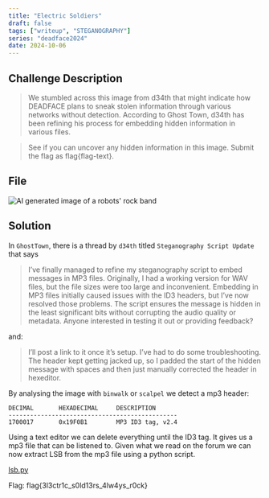 ```yaml
---
title: "Electric Soldiers"
draft: false
tags: ["writeup", "STEGANOGRAPHY"]
series: "deadface2024"
date: 2024-10-06
---
```


## Challenge Description
>We stumbled across this image from d34th that might indicate how DEADFACE plans to sneak stolen information through various networks without detection. According to Ghost Town, d34th has been refining his process for embedding hidden information in various files.

>See if you can uncover any hidden information in this image. Submit the flag as flag{flag-text}.

## File 
![AI generated image of a robots' rock band](/deadface2024/electricsoldiers.png)

## Solution
In `GhostTown`, there is a thread by `d34th` titled `Steganography Script Update` that says
>I’ve finally managed to refine my steganography script to embed messages in MP3 files. Originally, I had a working version for WAV files, but the file sizes were too large and inconvenient. Embedding in MP3 files initially caused issues with the ID3 headers, but I’ve now resolved those problems. The script ensures the message is hidden in the least significant bits without corrupting the audio quality or metadata. Anyone interested in testing it out or providing feedback?

and: 
>I’ll post a link to it once it’s setup. I’ve had to do some troubleshooting. The header kept getting jacked up, so I padded the start of the hidden message with spaces and then just manually corrected the header in hexeditor.

By analysing the image with `binwalk` or `scalpel` we detect a mp3 header:

```
DECIMAL       HEXADECIMAL     DESCRIPTION
-----------------------------------------------
1700017       0x19F0B1        MP3 ID3 tag, v2.4
```

Using a text editor we can delete everything until the ID3 tag. 
It gives us a mp3 file that can be listened to.
Given what we read on the forum we can now extract LSB from the mp3 file using a python script.

[lsb.py](/deadface2024/lsb.py)

Flag: flag{3l3ctr1c_s0ld13rs_4lw4ys_r0ck}
